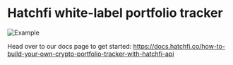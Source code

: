 # Hatchfi white-label portfolio tracker

![Example](/src/assets/qwik.gif "Portfolio Tracker")

Head over to our docs page to get started: https://docs.hatchfi.co/how-to-build-your-own-crypto-portfolio-tracker-with-hatchfi-api

